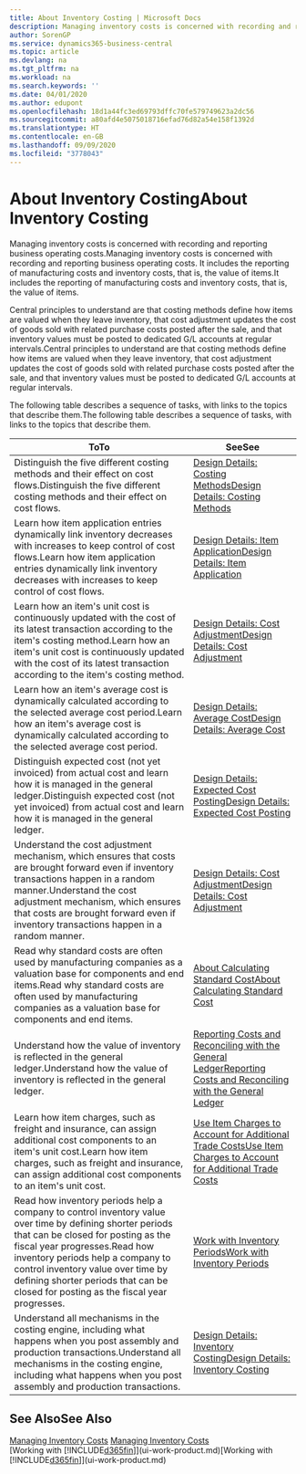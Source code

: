 ```yaml
---
title: About Inventory Costing | Microsoft Docs
description: Managing inventory costs is concerned with recording and reporting business operating costs. It includes the reporting of manufacturing costs and inventory costs, that is, the value of items.
author: SorenGP
ms.service: dynamics365-business-central
ms.topic: article
ms.devlang: na
ms.tgt_pltfrm: na
ms.workload: na
ms.search.keywords: ''
ms.date: 04/01/2020
ms.author: edupont
ms.openlocfilehash: 18d1a44fc3ed69793dffc70fe579749623a2dc56
ms.sourcegitcommit: a80afd4e5075018716efad76d82a54e158f1392d
ms.translationtype: HT
ms.contentlocale: en-GB
ms.lasthandoff: 09/09/2020
ms.locfileid: "3778043"
---
```

# <a name="about-inventory-costing"></a><span data-ttu-id="1cefd-104">About Inventory Costing</span><span class="sxs-lookup"><span data-stu-id="1cefd-104">About Inventory Costing</span></span>
<span data-ttu-id="1cefd-105">Managing inventory costs is concerned with recording and reporting business operating costs.</span><span class="sxs-lookup"><span data-stu-id="1cefd-105">Managing inventory costs is concerned with recording and reporting business operating costs.</span></span> <span data-ttu-id="1cefd-106">It includes the reporting of manufacturing costs and inventory costs, that is, the value of items.</span><span class="sxs-lookup"><span data-stu-id="1cefd-106">It includes the reporting of manufacturing costs and inventory costs, that is, the value of items.</span></span>  

 <span data-ttu-id="1cefd-107">Central principles to understand are that costing methods define how items are valued when they leave inventory, that cost adjustment updates the cost of goods sold with related purchase costs posted after the sale, and that inventory values must be posted to dedicated G/L accounts at regular intervals.</span><span class="sxs-lookup"><span data-stu-id="1cefd-107">Central principles to understand are that costing methods define how items are valued when they leave inventory, that cost adjustment updates the cost of goods sold with related purchase costs posted after the sale, and that inventory values must be posted to dedicated G/L accounts at regular intervals.</span></span>  

 <span data-ttu-id="1cefd-108">The following table describes a sequence of tasks, with links to the topics that describe them.</span><span class="sxs-lookup"><span data-stu-id="1cefd-108">The following table describes a sequence of tasks, with links to the topics that describe them.</span></span>   

|<span data-ttu-id="1cefd-109">**To**</span><span class="sxs-lookup"><span data-stu-id="1cefd-109">**To**</span></span>|<span data-ttu-id="1cefd-110">**See**</span><span class="sxs-lookup"><span data-stu-id="1cefd-110">**See**</span></span>|  
|------------|-------------|  
|<span data-ttu-id="1cefd-111">Distinguish the five different costing methods and their effect on cost flows.</span><span class="sxs-lookup"><span data-stu-id="1cefd-111">Distinguish the five different costing methods and their effect on cost flows.</span></span>|[<span data-ttu-id="1cefd-112">Design Details: Costing Methods</span><span class="sxs-lookup"><span data-stu-id="1cefd-112">Design Details: Costing Methods</span></span>](design-details-costing-methods.md)|  
|<span data-ttu-id="1cefd-113">Learn how item application entries dynamically link inventory decreases with increases to keep control of cost flows.</span><span class="sxs-lookup"><span data-stu-id="1cefd-113">Learn how item application entries dynamically link inventory decreases with increases to keep control of cost flows.</span></span>|[<span data-ttu-id="1cefd-114">Design Details: Item Application</span><span class="sxs-lookup"><span data-stu-id="1cefd-114">Design Details: Item Application</span></span>](design-details-item-application.md)|  
|<span data-ttu-id="1cefd-115">Learn how an item's unit cost is continuously updated with the cost of its latest transaction according to the item's costing method.</span><span class="sxs-lookup"><span data-stu-id="1cefd-115">Learn how an item's unit cost is continuously updated with the cost of its latest transaction according to the item's costing method.</span></span>|[<span data-ttu-id="1cefd-116">Design Details: Cost Adjustment</span><span class="sxs-lookup"><span data-stu-id="1cefd-116">Design Details: Cost Adjustment</span></span>](design-details-cost-adjustment.md)|  
|<span data-ttu-id="1cefd-117">Learn how an item's average cost is dynamically calculated according to the selected average cost period.</span><span class="sxs-lookup"><span data-stu-id="1cefd-117">Learn how an item's average cost is dynamically calculated according to the selected average cost period.</span></span>|[<span data-ttu-id="1cefd-118">Design Details: Average Cost</span><span class="sxs-lookup"><span data-stu-id="1cefd-118">Design Details: Average Cost</span></span>](design-details-average-cost.md)|  
|<span data-ttu-id="1cefd-119">Distinguish expected cost (not yet invoiced) from actual cost and learn how it is managed in the general ledger.</span><span class="sxs-lookup"><span data-stu-id="1cefd-119">Distinguish expected cost (not yet invoiced) from actual cost and learn how it is managed in the general ledger.</span></span>|[<span data-ttu-id="1cefd-120">Design Details: Expected Cost Posting</span><span class="sxs-lookup"><span data-stu-id="1cefd-120">Design Details: Expected Cost Posting</span></span>](design-details-expected-cost-posting.md)|  
|<span data-ttu-id="1cefd-121">Understand the cost adjustment mechanism, which ensures that costs are brought forward even if inventory transactions happen in a random manner.</span><span class="sxs-lookup"><span data-stu-id="1cefd-121">Understand the cost adjustment mechanism, which ensures that costs are brought forward even if inventory transactions happen in a random manner.</span></span>|[<span data-ttu-id="1cefd-122">Design Details: Cost Adjustment</span><span class="sxs-lookup"><span data-stu-id="1cefd-122">Design Details: Cost Adjustment</span></span>](design-details-cost-adjustment.md)|  
|<span data-ttu-id="1cefd-123">Read why standard costs are often used by manufacturing companies as a valuation base for components and end items.</span><span class="sxs-lookup"><span data-stu-id="1cefd-123">Read why standard costs are often used by manufacturing companies as a valuation base for components and end items.</span></span>|[<span data-ttu-id="1cefd-124">About Calculating Standard Cost</span><span class="sxs-lookup"><span data-stu-id="1cefd-124">About Calculating Standard Cost</span></span>](finance-about-calculating-standard-cost.md)|  
|<span data-ttu-id="1cefd-125">Understand how the value of inventory is reflected in the general ledger.</span><span class="sxs-lookup"><span data-stu-id="1cefd-125">Understand how the value of inventory is reflected in the general ledger.</span></span>|[<span data-ttu-id="1cefd-126">Reporting Costs and Reconciling with the General Ledger</span><span class="sxs-lookup"><span data-stu-id="1cefd-126">Reporting Costs and Reconciling with the General Ledger</span></span>](finance-report-costs-and-reconcile-with-the-general-ledger.md)|  
|<span data-ttu-id="1cefd-127">Learn how item charges, such as freight and insurance, can assign additional cost components to an item's unit cost.</span><span class="sxs-lookup"><span data-stu-id="1cefd-127">Learn how item charges, such as freight and insurance, can assign additional cost components to an item's unit cost.</span></span>|[<span data-ttu-id="1cefd-128">Use Item Charges to Account for Additional Trade Costs</span><span class="sxs-lookup"><span data-stu-id="1cefd-128">Use Item Charges to Account for Additional Trade Costs</span></span>](payables-how-assign-item-charges.md)|  
|<span data-ttu-id="1cefd-129">Read how inventory periods help a company to control inventory value over time by defining shorter periods that can be closed for posting as the fiscal year progresses.</span><span class="sxs-lookup"><span data-stu-id="1cefd-129">Read how inventory periods help a company to control inventory value over time by defining shorter periods that can be closed for posting as the fiscal year progresses.</span></span>|[<span data-ttu-id="1cefd-130">Work with Inventory Periods</span><span class="sxs-lookup"><span data-stu-id="1cefd-130">Work with Inventory Periods</span></span>](finance-how-to-work-with-inventory-periods.md)|  
|<span data-ttu-id="1cefd-131">Understand all mechanisms in the costing engine, including what happens when you post assembly and production transactions.</span><span class="sxs-lookup"><span data-stu-id="1cefd-131">Understand all mechanisms in the costing engine, including what happens when you post assembly and production transactions.</span></span>|[<span data-ttu-id="1cefd-132">Design Details: Inventory Costing</span><span class="sxs-lookup"><span data-stu-id="1cefd-132">Design Details: Inventory Costing</span></span>](design-details-inventory-costing.md)|  

## <a name="see-also"></a><span data-ttu-id="1cefd-133">See Also</span><span class="sxs-lookup"><span data-stu-id="1cefd-133">See Also</span></span>
<span data-ttu-id="1cefd-134">[Managing Inventory Costs](finance-manage-inventory-costs.md)  </span><span class="sxs-lookup"><span data-stu-id="1cefd-134">[Managing Inventory Costs](finance-manage-inventory-costs.md)  </span></span>  
<span data-ttu-id="1cefd-135">[Working with [!INCLUDE[d365fin](includes/d365fin_md.md)]](ui-work-product.md)</span><span class="sxs-lookup"><span data-stu-id="1cefd-135">[Working with [!INCLUDE[d365fin](includes/d365fin_md.md)]](ui-work-product.md)</span></span>
